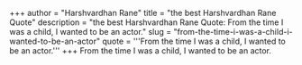 +++
author = "Harshvardhan Rane"
title = "the best Harshvardhan Rane Quote"
description = "the best Harshvardhan Rane Quote: From the time I was a child, I wanted to be an actor."
slug = "from-the-time-i-was-a-child-i-wanted-to-be-an-actor"
quote = '''From the time I was a child, I wanted to be an actor.'''
+++
From the time I was a child, I wanted to be an actor.

